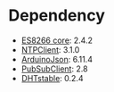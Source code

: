 # Dependency

- [ES8266 core](https://github.com/esp8266/Arduino): 2.4.2
- [NTPClient](https://github.com/arduino-libraries/NTPClient): 3.1.0
- [ArduinoJson](https://github.com/bblanchon/ArduinoJson): 6.11.4
- [PubSubClient](https://github.com/knolleary/pubsubclient): 2.8
- [DHTstable](https://github.com/RobTillaart/Arduino/tree/master/libraries/DHTstable): 0.2.4

